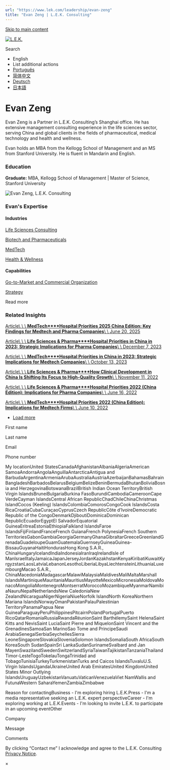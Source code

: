 ```yaml
---
url: "https://www.lek.com/leadership/evan-zeng"
title: "Evan Zeng | L.E.K. Consulting"
---
```


[Skip to main content](https://www.lek.com/leadership/evan-zeng#main-content)

[![L.E.K.](https://www.lek.com/themes/lek/images/new-logo.svg)](https://www.lek.com/ "L.E.K.")

Search

- English
- List additional actions
- [Português](https://www.lek.com/pt-br/lek-brazil)
- [简体中文](https://www.lek.com/zh-hant/leadership/zengfanfan)
- [Deutsch](https://www.lek.com/de/lek-germany)
- [日本語](https://www.lek.com/ja/lek-japan)

# Evan Zeng

Evan Zeng is a Partner in L.E.K. Consulting’s Shanghai office. He has extensive management consulting experience in the life sciences sector, serving China and global clients in the fields of pharmaceutical, medical technology and health and wellness.

Evan holds an MBA from the Kellogg School of Management and an MS from Stanford University. He is fluent in Mandarin and English.

### Education

**Graduate:** MBA, Kellogg School of Management \| Master of Science, Stanford University

![Evan Zeng, L.E.K. Consulting](https://www.lek.com/sites/default/files/profile-images/Evan-Zeng_web-newBG.jpg)

### Evan's Expertise

#### Industries

[Life Sciences Consulting](https://www.lek.com/industries/life-sciences-pharma)

[Biotech and Pharmaceuticals](https://www.lek.com/industries/life-sciences-pharma/biotech-pharmaceutical)

[MedTech](https://www.lek.com/industries/medtech)

[Health & Wellness](https://www.lek.com/industries/consumer-products/health-and-wellness)

#### Capabilities

[Go-to-Market and Commercial Organization](https://www.lek.com/capabilities/marketing-and-sales/go-to-market-strategy)

[Strategy](https://www.lek.com/capabilities/strategy)

Read more

### Related Insights

[Article\\
\\
\\
**MedTech****Hospital Priorities 2025 China Edition: Key Findings for Medtech and Pharma Companies**\\
\\
June 20, 2025](https://www.lek.com/insights/hea/cn/ar/hospital-priorities-2025-china-edition)

[Article\\
\\
\\
**Life Sciences & Pharma****Hospital Priorities in China in 2023: Strategic Implications for Pharma Companies**\\
\\
December 7, 2023](https://www.lek.com/insights/hea/cn/ar/hospital-priorities-china-2023-strategic-implications-pharma-companies)

[Article\\
\\
\\
**MedTech****Hospital Priorities in China in 2023: Strategic Implications for Medtech Companies**\\
\\
October 13, 2023](https://www.lek.com/insights/hea/cn/ar/hospital-priorities-china-2023-strategic-implications-medtech-companies)

[Article\\
\\
\\
**Life Sciences & Pharma****How Clinical Development in China Is Shifting Its Focus to High-Quality Growth**\\
\\
November 11, 2022](https://www.lek.com/insights/ar/how-clinical-development-china-shifting-its-focus-high-quality-growth-hea-cn)

[Article\\
\\
\\
**Life Sciences & Pharma****Hospital Priorities 2022 (China Edition): Implications for Pharma Companies**\\
\\
June 16, 2022](https://www.lek.com/insights/ar/hospital-priorities-2022-china-edition-strategic-implications-pharma-companies)

[Article\\
\\
\\
**MedTech****Hospital Priorities 2022 (China Edition): Implications for Medtech Firms**\\
\\
June 10, 2022](https://www.lek.com/insights/ar/hospital-priorities-2022-china-edition-strategic-implications-medtech-companies)

- [Load more](https://www.lek.com/leadership/evan-zeng?page=1 "Load more items")

First name

Last name

Email

Phone number

My locationUnited StatesCanadaAfghanistanAlbaniaAlgeriaAmerican SamoaAndorraAngolaAnguillaAntarcticaAntigua and BarbudaArgentinaArmeniaArubaAustraliaAustriaAzerbaijanBahamasBahrainBangladeshBarbadosBelarusBelgiumBelizeBeninBermudaBhutanBoliviaBosnia and HerzegovinaBotswanaBrazilBritish Indian Ocean TerritoryBritish Virgin IslandsBruneiBulgariaBurkina FasoBurundiCambodiaCameroonCape VerdeCayman IslandsCentral African RepublicChadChileChinaChristmas IslandCocos (Keeling) IslandsColombiaComorosCongoCook IslandsCosta RicaCroatiaCubaCuraçaoCyprusCzech RepublicCôte d’IvoireDemocratic Republic of the CongoDenmarkDjiboutiDominicaDominican RepublicEcuadorEgyptEl SalvadorEquatorial GuineaEritreaEstoniaEthiopiaFalkland IslandsFaroe IslandsFijiFinlandFranceFrench GuianaFrench PolynesiaFrench Southern TerritoriesGabonGambiaGeorgiaGermanyGhanaGibraltarGreeceGreenlandGrenadaGuadeloupeGuamGuatemalaGuernseyGuineaGuinea-BissauGuyanaHaitiHondurasHong Kong S.A.R., ChinaHungaryIcelandIndiaIndonesiaIranIraqIrelandIsle of ManIsraelItalyJamaicaJapanJerseyJordanKazakhstanKenyaKiribatiKuwaitKyrgyzstanLaosLatviaLebanonLesothoLiberiaLibyaLiechtensteinLithuaniaLuxembourgMacao S.A.R., ChinaMacedoniaMadagascarMalawiMalaysiaMaldivesMaliMaltaMarshall IslandsMartiniqueMauritaniaMauritiusMayotteMexicoMicronesiaMoldovaMonacoMongoliaMontenegroMontserratMoroccoMozambiqueMyanmarNamibiaNauruNepalNetherlandsNew CaledoniaNew ZealandNicaraguaNigerNigeriaNiueNorfolk IslandNorth KoreaNorthern Mariana IslandsNorwayOmanPakistanPalauPalestinian TerritoryPanamaPapua New GuineaParaguayPeruPhilippinesPitcairnPolandPortugalPuerto RicoQatarRomaniaRussiaRwandaRéunionSaint BarthélemySaint HelenaSaint Kitts and NevisSaint LuciaSaint Pierre and MiquelonSaint Vincent and the GrenadinesSamoaSan MarinoSao Tome and PrincipeSaudi ArabiaSenegalSerbiaSeychellesSierra LeoneSingaporeSlovakiaSloveniaSolomon IslandsSomaliaSouth AfricaSouth KoreaSouth SudanSpainSri LankaSudanSurinameSvalbard and Jan MayenSwazilandSwedenSwitzerlandSyriaTaiwanTajikistanTanzaniaThailandTimor-LesteTogoTokelauTongaTrinidad and TobagoTunisiaTurkeyTurkmenistanTurks and Caicos IslandsTuvaluU.S. Virgin IslandsUgandaUkraineUnited Arab EmiratesUnited KingdomUnited States Minor Outlying IslandsUruguayUzbekistanVanuatuVaticanVenezuelaViet NamWallis and FutunaWestern SaharaYemenZambiaZimbabwe

Reason for contactingBusiness - I'm exploring hiring L.E.K.Press - I'm a media representative seeking an L.E.K. expert perspectiveCareer - I'm exploring working at L.E.K.Events - I'm looking to invite L.E.K. to participate in an upcoming eventOther

Company

Message

Comments

By clicking “Contact me” I acknowledge and agree to the L.E.K. Consulting [Privacy Notice](https://www.lek.com/lek-consulting-privacy-policy).

×